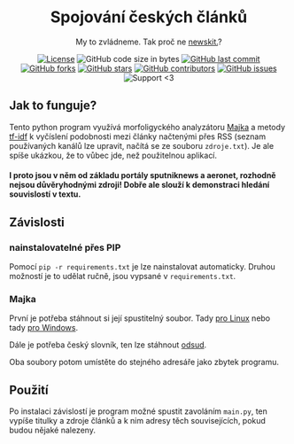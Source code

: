 <h1 align="center">Spojování českých článků</h1>

<div align="center">
  
 My to zvládneme. Tak proč ne [newskit.](https://newskit.matsworld.io/)?
 
[![License](https://img.shields.io/github/license/nesati/czech-article-match)](https://github.com/nesati/czech-article-match/blob/master/LICENSE)
 ![GitHub code size in bytes](https://img.shields.io/github/languages/code-size/nesati/czech-article-match)
 [![GitHub last commit](https://img.shields.io/github/last-commit/nesati/czech-article-match)](https://github.com/nesati/czech-article-match/commits/master)
 [![GitHub forks](https://img.shields.io/github/forks/nesati/czech-article-match)](https://github.com/nesati/czech-article-match/network/members)
 [![GitHub stars](https://img.shields.io/github/stars/nesati/czech-article-match)](https://github.com/nesati/czech-article-match/stargazers)
 [![GitHub contributors](https://img.shields.io/github/contributors/nesati/czech-article-match)](https://github.com/nesati/czech-article-match/graphs/contributors)
 [![GitHub issues](https://img.shields.io/github/issues/nesati/czech-article-match)](https://github.com/nesati/czech-article-match/issues)
 ![Support <3](https://kokolem.github.io/LGBT-friendly-rainbow.svg)
 
</div>

## Jak to funguje?
Tento python program využívá morfoligyckého analyzátoru [Majka](https://nlp.fi.muni.cz/czech-morphology-analyser/) a metody [tf-idf](https://en.wikipedia.org/wiki/Tf%E2%80%93idf) k vyčíslení podobnosti mezi články načtenými přes RSS (seznam používaných kanálů lze upravit, načítá se ze souboru `zdroje.txt`). Je ale spíše ukázkou, že to vůbec jde, než použitelnou aplikací.
#### I proto jsou v něm od základu portály sputniknews a aeronet, rozhodně nejsou důvěryhodnými zdroji! Dobře ale slouží k demonstraci hledání souvislostí v textu.

## Závislosti

### nainstalovatelné přes PIP
Pomocí `pip -r requirements.txt` je lze nainstalovat automaticky. Druhou možností je to udělat ručně, jsou vypsané v `requirements.txt`.

### Majka
První je potřeba stáhnout si její spustitelný soubor. Tady [pro Linux](https://nlp.fi.muni.cz/czech-morphology-analyser/majka) nebo tady [pro Windows](https://nlp.fi.muni.cz/czech-morphology-analyser/majka.exe).

Dále je potřeba český slovník, ten lze stáhnout [odsud](https://nlp.fi.muni.cz/czech-morphology-analyser/majka.w-lt).

Oba soubory potom umístěte do stejného adresáře jako zbytek programu.

## Použití
Po instalaci závislostí je program možné spustit zavoláním `main.py`, ten vypíše titulky a zdroje článků a k nim adresy těch souvisejících, pokud budou nějaké nalezeny.

